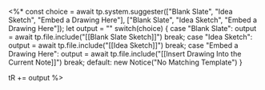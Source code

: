 <%*
const choice = await tp.system.suggester(["Blank Slate", "Idea Sketch", "Embed a Drawing Here"], ["Blank Slate", "Idea Sketch", "Embed a Drawing Here"]);
let output = ""
switch(choice) {
	case "Blank Slate":
		output = await tp.file.include("[[Blank Slate Sketch]]")
		break;
	case "Idea Sketch":
		output = await tp.file.include("[[Idea Sketch]]")
		break;
	case "Embed a Drawing Here":
		output = await tp.file.include("[[Insert Drawing Into the Current Note]]")
		break;
	default:
		new Notice("No Matching Template")
}

tR += output
%>